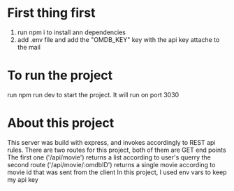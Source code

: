 # First thing first
1. run npm i to install ann dependencies
2. add .env file and add the "OMDB_KEY" key with the api key attache to the mail

# To run the project
run npm run dev to start the project. It will run on port 3030

# About this project
This server was build with express, and invokes accordingly to REST api rules.
There are two routes for this project, both of them are GET end points
The first one ('/api/movie') returns a list according to user's querry
the second route ('/api/movie/:omdbID') returns a single movie according to movie id that was sent from the client
In this project, I used env vars to keep my api key